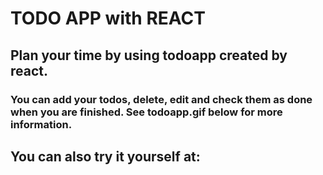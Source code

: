 # TODO APP with REACT

## Plan your time by using todoapp created by react.

### You can add your todos, delete, edit and check them as done when you are finished. See todoapp.gif below for more information.

## You can also try it yourself at: 


